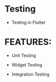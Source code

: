 # Testing

- Testing in Flutter

#

# FEATURES:

 - Unit Testing

 - Widget Testing

 - Integration Testing
#